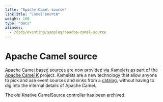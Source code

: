 ```yaml
---
title: "Apache Camel source"
linkTitle: "Camel source"
weight: 100
type: "docs"
aliases:
  - /docs/eventing/samples/apache-camel-source
---
```


# Apache Camel source

Apache Camel based sources are now provided via [Kamelets](https://camel.apache.org/camel-kamelets/latest/) as part of the [Apache Camel K](https://camel.apache.org/camel-k/latest/installation/installation.html) project. Kamelets are a new technology that allow anyone to pick and use event sources and sinks from a [catalog](https://camel.apache.org/camel-kamelets/latest/), without having to dig into the internal details of Apache Camel.

The old Knative CamelSource controller has been archived.
